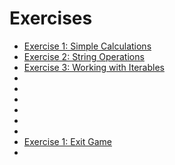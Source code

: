 # Exercises

* [Exercise 1: Simple Calculations](exercise/exercise_01.md)
* [Exercise 2: String Operations](exercise/exercise_02.md)
* [Exercise 3: Working with Iterables](exercise/exercise_03.md)
* [](exercise/exercise_04.md)
* [](exercise/exercise_05.md)
* [](exercise/exercise_06.md)
* [](exercise/exercise_07.md)
* [](exercise/exercise_08.md)
* [](exercise/exercise_09.md)
* [Exercise 1: Exit Game](exercise/exercise_10.md)
* [](exercise/exercise_.md)